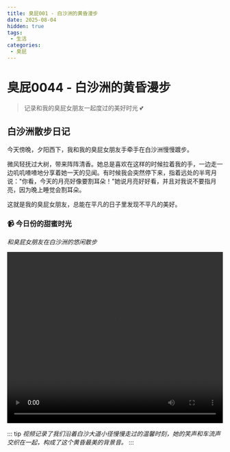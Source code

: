 ```yaml
---
title: 臭屁001 - 白沙洲的黄昏漫步
date: 2025-08-04
hidden: true
tags:
 - 生活
categories:
 - 臭屁
---
```


# 臭屁0044 - 白沙洲的黄昏漫步

> 记录和我的臭屁女朋友一起度过的美好时光 💕

## 白沙洲散步日记

今天傍晚，夕阳西下，我和我的臭屁女朋友手牵手在白沙洲慢慢踱步。

微风轻抚过大树，带来阵阵清香。她总是喜欢在这样的时候拉着我的手，一边走一边叽叽喳喳地分享着她一天的见闻。有时候我会突然停下来，指着远处的半弯月说："你看，今天的月亮好像要割耳朵！"她说月亮好好看，并且对我说不要指月亮，因为晚上睡觉会割耳朵。

这就是我的臭屁女朋友，总能在平凡的日子里发现不平凡的美好。

### 📹 今日份的甜蜜时光

*和臭屁女朋友在白沙洲的悠闲散步*

<video width="100%" height="400" controls>
  <source src="https://img-bed.syuanquanke.cn/img/blog/choupi001/IMG_3949.MOV" type="video/mp4">
  <source src="https://api.suyanw.cn/meinv/" type="video/mp4">
  您的浏览器不支持视频播放。
</video>


::: tip
*视频记录了我们沿着白沙大道小径慢慢走过的温馨时刻，她的笑声和车流声交织在一起，构成了这个黄昏最美的背景音。*
:::





